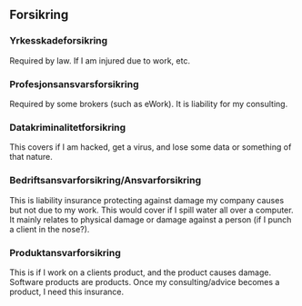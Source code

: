 ## Forsikring

### Yrkesskadeforsikring

Required by law. If I am injured due to work, etc.

### Profesjonsansvarsforsikring

Required by some brokers (such as eWork). It is liability for my consulting.

### Datakriminalitetforsikring

This covers if I am hacked, get a virus, and lose some data or something of that nature.

### ​Bedriftsansvarforsikring/Ansvarforsikring

This is liability insurance protecting against damage my company causes but not due to my work. This would cover if I spill water all over a computer. It mainly relates to physical damage or damage against a person (if I punch a client in the nose?).

### Produktansvarforsikring

This is if I work on a clients product, and the product causes damage. Software products are products. Once my consulting/advice becomes a product, I need this insurance.
